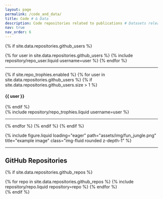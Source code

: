 ```yaml
---
layout: page
permalink: /code_and_data/
title: Code # & Data
description: Code repositories related to publications # Datasets released from the lab and Repositories related to publications.
nav: true
nav_order: 6
---
```


<!-- Github users disabled -->
<!-- ## GitHub users -->

{% if site.data.repositories.github_users %}

<div class="repositories d-flex flex-wrap flex-md-row flex-column justify-content-between align-items-center">
  {% for user in site.data.repositories.github_users %}
    {% include repository/repo_user.liquid username=user %}
  {% endfor %}
</div>

---

{% if site.repo_trophies.enabled %}
{% for user in site.data.repositories.github_users %}
{% if site.data.repositories.github_users.size > 1 %}

  <h4>{{ user }}</h4>
  {% endif %}
  <div class="repositories d-flex flex-wrap flex-md-row flex-column justify-content-between align-items-center">
  {% include repository/repo_trophies.liquid username=user %}
  </div>

---

{% endfor %}
{% endif %}
{% endif %}

<!-- Image -->
<div class="row">
  <div class="col-sm mt-3 mt-md-0">
    {% include figure.liquid loading="eager" path="assets/img/fun_jungle.png" title="example image" class="img-fluid rounded z-depth-1" %}
  </div>
</div>

<!-- <hr />
## Datasets
 - [Beacon: A Naturalistic Driving Dataset During Blackouts for Traffic Reconstruction and Control Benchmarking](https://drive.google.com/drive/) -->

<hr />
<h2 class='utk-gray-changing'>GitHub Repositories</h2>

{% if site.data.repositories.github_repos %}

<div class="repositories d-flex flex-wrap flex-md-row flex-column justify-content-between align-items-center">
  {% for repo in site.data.repositories.github_repos %}
    {% include repository/repo.liquid repository=repo %}
  {% endfor %}
</div>
{% endif %}
